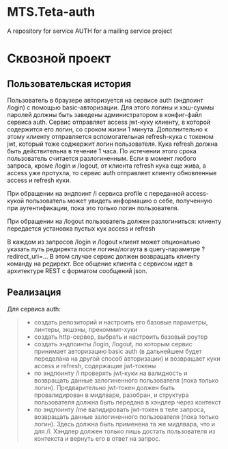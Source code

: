 # MTS.Teta-auth
A repository for service AUTH for a mailing service project

# Сквозной проект
## Пользовательская история

Пользователь в браузере авторизуется на сервисе auth (эндпоинт /login) с помощью basic-авторизации. Для этого логины и хэш-суммы паролей должны быть заведены администратором в конфиг-файл сервиса auth. Сервис отправляет access jwt-куку клиенту, в которой содержится его логин, со сроком жизни 1 минута. Дополнительно к этому клиенту отправляется вспомогательная refresh-кука с токеном jwt, который тоже соджержит логин пользователя. Кука refresh должна быть действительна в течение 1 часа. По истечении этого срока пользователь считается разлогиненным. Если в момент любого запроса, кроме /login и /logout, от клиента refresh кука еще жива, а access уже протухла, то сервис auth отправляет клиенту обновленные access и refresh куки.

При обращении на эндпоинт /i сервиса profile с переданной access-кукой пользователь может увидеть информацию о себе, полученную при аутентификации, пока это только логин пользователя.

При обращении на /logout пользователь должен разлогиниться: клиенту передается установка пустых кук access и refresh

В каждом из запросов /login и /logout клиент может опционально указать путь редиректа после логина/логаута в query-параметре ?redirect_uri=... В этом случае сервис должен возвращать клиенту команду на редирект.
Все общение клиента с сервисом идет в архитектуре REST с форматом сообщений json.

## Реализация
Для сервиса auth:

> - создать репозиторий и настроить его базовые параметры, линтеры, экшэны, прекоммит-хуки
> - создать http-сервер, выбрать и настроить базовый роутер
> - создать эндпоинты /login, /logout, по которым сервис принимает авторизацию basic auth (в дальнейшем будет переделана на другой способ авторизации) и возвращает куки access и refresh, содержащие jwt-токены
> - по эндпоинту /i проверять jwt-куки на валидность и возвращать данные залогиненного пользователя (пока только логин). Предварительно jwt-токен должен быть провалидирован в мидлваре, разобран, и структура пользователя должна быть передана в хэндлер через контекст
> - по эндпоинту /me валидировать jwt-токен в теле запроса, возвращать данные залогиненного пользователя (пока только логин). Здесь должна быть применена та же мидлвара, что и для /i. Хэндлер должен только лишь достать пользователя из контекста и вернуть его в ответ на запрос.
